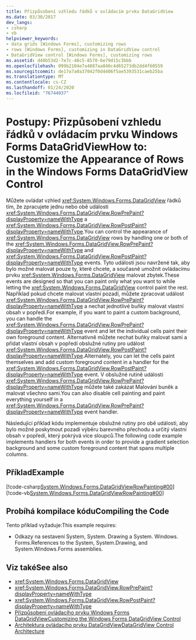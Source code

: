 ```yaml
---
title: Přizpůsobení vzhledu řádků v ovládacím prvku DataGridView
ms.date: 03/30/2017
dev_langs:
- csharp
- vb
helpviewer_keywords:
- data grids [Windows Forms], customizing rows
- rows [Windows Forms], customizing in DataGridView control
- DataGridView control [Windows Forms], customizing rows
ms.assetid: d40b53d2-7e7c-48c5-8570-6e79d15c3bbb
ms.openlocfilehash: 099b2104e7a4887aa846c4d65273db2dd4f60559
ms.sourcegitcommit: de17a7a0a37042f0d4406f5ae5393531caeb25ba
ms.translationtype: MT
ms.contentlocale: cs-CZ
ms.lasthandoff: 01/24/2020
ms.locfileid: "76744037"
---
```

# <a name="how-to-customize-the-appearance-of-rows-in-the-windows-forms-datagridview-control"></a><span data-ttu-id="6bb88-102">Postupy: Přizpůsobení vzhledu řádků v ovládacím prvku Windows Forms DataGridView</span><span class="sxs-lookup"><span data-stu-id="6bb88-102">How to: Customize the Appearance of Rows in the Windows Forms DataGridView Control</span></span>
<span data-ttu-id="6bb88-103">Můžete ovládat vzhled <xref:System.Windows.Forms.DataGridView> řádků tím, že zpracujete jednu nebo obě události <xref:System.Windows.Forms.DataGridView.RowPrePaint?displayProperty=nameWithType> a <xref:System.Windows.Forms.DataGridView.RowPostPaint?displayProperty=nameWithType>.</span><span class="sxs-lookup"><span data-stu-id="6bb88-103">You can control the appearance of <xref:System.Windows.Forms.DataGridView> rows by handling one or both of the <xref:System.Windows.Forms.DataGridView.RowPrePaint?displayProperty=nameWithType> and <xref:System.Windows.Forms.DataGridView.RowPostPaint?displayProperty=nameWithType> events.</span></span> <span data-ttu-id="6bb88-104">Tyto události jsou navržené tak, aby bylo možné malovat pouze ty, které chcete, a současně umožnit ovládacímu prvku <xref:System.Windows.Forms.DataGridView> malovat zbytek.</span><span class="sxs-lookup"><span data-stu-id="6bb88-104">These events are designed so that you can paint only what you want to while letting the <xref:System.Windows.Forms.DataGridView> control paint the rest.</span></span> <span data-ttu-id="6bb88-105">Například pokud chcete malovat vlastní pozadí, můžete zpracovat událost <xref:System.Windows.Forms.DataGridView.RowPrePaint?displayProperty=nameWithType> a nechat jednotlivé buňky malovat vlastní obsah v popředí.</span><span class="sxs-lookup"><span data-stu-id="6bb88-105">For example, if you want to paint a custom background, you can handle the <xref:System.Windows.Forms.DataGridView.RowPrePaint?displayProperty=nameWithType> event and let the individual cells paint their own foreground content.</span></span> <span data-ttu-id="6bb88-106">Alternativně můžete nechat buňky malovat sami a přidat vlastní obsah v popředí obslužné rutiny pro událost <xref:System.Windows.Forms.DataGridView.RowPostPaint?displayProperty=nameWithType>.</span><span class="sxs-lookup"><span data-stu-id="6bb88-106">Alternately, you can let the cells paint themselves and add custom foreground content in a handler for the <xref:System.Windows.Forms.DataGridView.RowPostPaint?displayProperty=nameWithType> event.</span></span> <span data-ttu-id="6bb88-107">V obslužné rutině události <xref:System.Windows.Forms.DataGridView.RowPrePaint?displayProperty=nameWithType> můžete také zakázat Malování buněk a malovat všechno sami.</span><span class="sxs-lookup"><span data-stu-id="6bb88-107">You can also disable cell painting and paint everything yourself in a <xref:System.Windows.Forms.DataGridView.RowPrePaint?displayProperty=nameWithType> event handler.</span></span>  
  
 <span data-ttu-id="6bb88-108">Následující příklad kódu implementuje obslužné rutiny pro obě události, aby bylo možné poskytnout pozadí výběru barevného přechodu a určitý vlastní obsah v popředí, který pokrývá více sloupců.</span><span class="sxs-lookup"><span data-stu-id="6bb88-108">The following code example implements handlers for both events in order to provide a gradient selection background and some custom foreground content that spans multiple columns.</span></span>  
  
## <a name="example"></a><span data-ttu-id="6bb88-109">Příklad</span><span class="sxs-lookup"><span data-stu-id="6bb88-109">Example</span></span>  
 [!code-csharp[System.Windows.Forms.DataGridViewRowPainting#00](~/samples/snippets/csharp/VS_Snippets_Winforms/System.Windows.Forms.DataGridViewRowPainting/CS/datagridviewrowpainting.cs#00)]
 [!code-vb[System.Windows.Forms.DataGridViewRowPainting#00](~/samples/snippets/visualbasic/VS_Snippets_Winforms/System.Windows.Forms.DataGridViewRowPainting/VB/datagridviewrowpainting.vb#00)]  
  
## <a name="compiling-the-code"></a><span data-ttu-id="6bb88-110">Probíhá kompilace kódu</span><span class="sxs-lookup"><span data-stu-id="6bb88-110">Compiling the Code</span></span>  
 <span data-ttu-id="6bb88-111">Tento příklad vyžaduje:</span><span class="sxs-lookup"><span data-stu-id="6bb88-111">This example requires:</span></span>  
  
- <span data-ttu-id="6bb88-112">Odkazy na sestavení System, System. Drawing a System. Windows. Forms.</span><span class="sxs-lookup"><span data-stu-id="6bb88-112">References to the System, System.Drawing, and System.Windows.Forms assemblies.</span></span>  
  
## <a name="see-also"></a><span data-ttu-id="6bb88-113">Viz také</span><span class="sxs-lookup"><span data-stu-id="6bb88-113">See also</span></span>

- <xref:System.Windows.Forms.DataGridView>
- <xref:System.Windows.Forms.DataGridView.RowPrePaint?displayProperty=nameWithType>
- <xref:System.Windows.Forms.DataGridView.RowPostPaint?displayProperty=nameWithType>
- [<span data-ttu-id="6bb88-114">Přizpůsobení ovládacího prvku Windows Forms DataGridView</span><span class="sxs-lookup"><span data-stu-id="6bb88-114">Customizing the Windows Forms DataGridView Control</span></span>](customizing-the-windows-forms-datagridview-control.md)
- [<span data-ttu-id="6bb88-115">Architektura ovládacího prvku DataGridView</span><span class="sxs-lookup"><span data-stu-id="6bb88-115">DataGridView Control Architecture</span></span>](datagridview-control-architecture-windows-forms.md)
